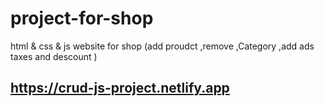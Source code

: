 # project-for-shop
html &amp; css &amp; js
website for shop (add proudct ,remove ,Category ,add ads taxes and descount )
## https://crud-js-project.netlify.app
